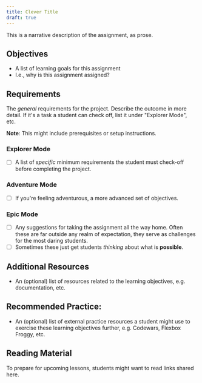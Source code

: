 ```yaml
---
title: Clever Title
draft: true
---
```


This is a narrative description of the assignment, as prose.

## Objectives

* A list of learning goals for this assignment
* I.e., why is this assignment assigned?

## Requirements

The _general_ requirements for the project. Describe the outcome in more detail. If it's a task a student can check off, list it under "Explorer Mode", etc.

**Note**: This might include prerequisites or setup instructions.

### Explorer Mode

* [ ] A list of _specific_ minimum requirements the student must check-off before completing the project.

### Adventure Mode

* [ ] If you're feeling adventurous, a more advanced set of objectives.

### Epic Mode

* [ ] Any suggestions for taking the assignment all the way home. Often these are far outside any realm of expectation,
      they serve as challenges for the most daring students.
* [ ] Sometimes these just get students _thinking_ about what is **possible**.

## Additional Resources

* An (optional) list of resources related to the learning objectives, e.g. documentation, etc.

## Recommended Practice:

* An (optional) list of external practice resources a student might use to exercise these learning objectives further,
  e.g. Codewars, Flexbox Froggy, etc.

## Reading Material

To prepare for upcoming lessons, students might want to read links shared here.
